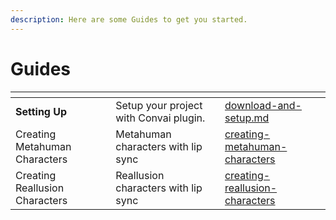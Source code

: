 ```yaml
---
description: Here are some Guides to get you started.
---
```


# Guides

<table data-view="cards"><thead><tr><th></th><th></th><th data-hidden data-card-target data-type="content-ref"></th></tr></thead><tbody><tr><td><strong>Setting Up</strong></td><td>Setup your project with Convai plugin.</td><td><a href="../download-and-setup.md">download-and-setup.md</a></td></tr><tr><td>Creating Metahuman Characters</td><td>Metahuman characters with lip sync</td><td><a href="creating-metahuman-characters/">creating-metahuman-characters</a></td></tr><tr><td>Creating Reallusion Characters</td><td>Reallusion characters with lip sync</td><td><a href="creating-reallusion-characters/">creating-reallusion-characters</a></td></tr></tbody></table>
